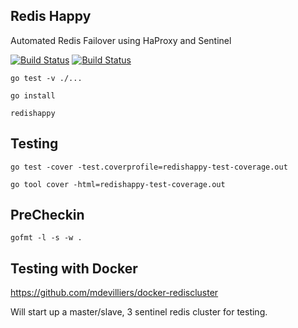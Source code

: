 Redis Happy
-----------

Automated Redis Failover using HaProxy and Sentinel

[![Build Status](https://travis-ci.org/mdevilliers/redishappy.svg?branch=master)](https://travis-ci.org/mdevilliers/redishappy)
[![Build Status](https://drone.io/github.com/mdevilliers/redishappy/status.png)](https://drone.io/github.com/mdevilliers/redishappy/latest)


```
go test -v ./...
```

```
go install
```

```
redishappy
```


Testing
-------

```
go test -cover -test.coverprofile=redishappy-test-coverage.out

go tool cover -html=redishappy-test-coverage.out

```

PreCheckin
----------

```
gofmt -l -s -w .
```

Testing with Docker
-------------------

https://github.com/mdevilliers/docker-rediscluster

Will start up a master/slave, 3 sentinel redis cluster for testing.
